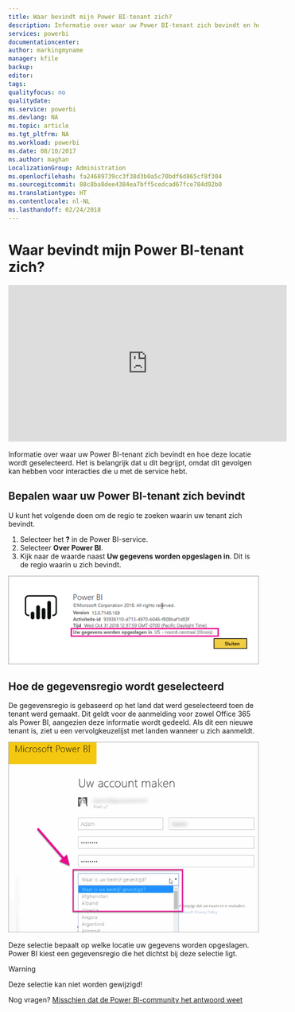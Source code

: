 ```yaml
---
title: Waar bevindt mijn Power BI-tenant zich?
description: Informatie over waar uw Power BI-tenant zich bevindt en hoe deze locatie wordt geselecteerd. Het is belangrijk dat u dit begrijpt, omdat dit gevolgen kan hebben voor interacties die u met de service hebt.
services: powerbi
documentationcenter: 
author: markingmyname
manager: kfile
backup: 
editor: 
tags: 
qualityfocus: no
qualitydate: 
ms.service: powerbi
ms.devlang: NA
ms.topic: article
ms.tgt_pltfrm: NA
ms.workload: powerbi
ms.date: 08/10/2017
ms.author: maghan
LocalizationGroup: Administration
ms.openlocfilehash: fa24689739cc3f38d3b0a5c70bdf6d865cf8f304
ms.sourcegitcommit: 88c8ba8dee4384ea7bff5cedcad67fce784d92b0
ms.translationtype: HT
ms.contentlocale: nl-NL
ms.lasthandoff: 02/24/2018
---
```

# <a name="where-is-my-power-bi-tenant-located"></a>Waar bevindt mijn Power BI-tenant zich?
<iframe width="560" height="315" src="https://www.youtube.com/embed/0fOxaHJPvdM?showinfo=0" frameborder="0" allowfullscreen></iframe>

Informatie over waar uw Power BI-tenant zich bevindt en hoe deze locatie wordt geselecteerd. Het is belangrijk dat u dit begrijpt, omdat dit gevolgen kan hebben voor interacties die u met de service hebt.

## <a name="how-to-determine-where-your-power-bi-tenant-is-located"></a>Bepalen waar uw Power BI-tenant zich bevindt
U kunt het volgende doen om de regio te zoeken waarin uw tenant zich bevindt.

1. Selecteer het **?** in de Power BI-service.
2. Selecteer **Over Power BI**.
3. Kijk naar de waarde naast **Uw gegevens worden opgeslagen in**. Dit is de regio waarin u zich bevindt.

![](media/service-admin-where-is-my-tenant-located/power-bi-data-region.png)

## <a name="how-the-data-region-is-selected"></a>Hoe de gegevensregio wordt geselecteerd
De gegevensregio is gebaseerd op het land dat werd geselecteerd toen de tenant werd gemaakt. Dit geldt voor de aanmelding voor zowel Office 365 als Power BI, aangezien deze informatie wordt gedeeld. Als dit een nieuwe tenant is, ziet u een vervolgkeuzelijst met landen wanneer u zich aanmeldt.

![](media/service-admin-where-is-my-tenant-located/sign-up-country-selection.png)

Deze selectie bepaalt op welke locatie uw gegevens worden opgeslagen. Power BI kiest een gegevensregio die het dichtst bij deze selectie ligt.

> [!WARNING]
> Deze selectie kan niet worden gewijzigd!
> 
> 

Nog vragen? [Misschien dat de Power BI-community het antwoord weet](http://community.powerbi.com/)

